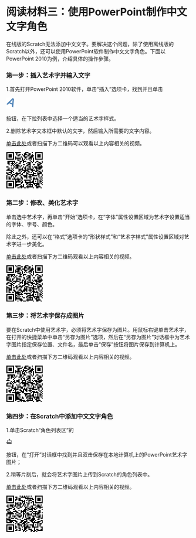 # 阅读材料三：使用PowerPoint制作中文文字角色



在线版的Scratch无法添加中文文字。要解决这个问题，除了使用离线版的Scratch以外，还可以使用PowerPoint软件制作中文文字角色。下面以PowerPoint 2010为例，介绍具体的操作步骤。



### 第一步：插入艺术字并输入文字

1.首先打开PowerPoint 2010软件，单击“插入”选项卡，找到并且单击

![](../../.gitbook/assets/scratch13-1.png)

按钮，在下拉列表中选择一个适当的艺术字样式。

2.删除艺术字文本框中默认的文字，然后输入所需要的文字内容。

[单击此处](http://haohaodada.com/video/a21301.php)或者扫描下方二维码可以观看以上内容相关的视频。

![](../../.gitbook/assets/a21301.png) 





### 第二步：修改、美化艺术字

单击选中艺术字，再单击“开始”选项卡，在“字体”属性设置区域为艺术字设置适当的字体、字号、颜色。

除此之外，还可以在“格式”选项卡的“形状样式”和“艺术字样式”属性设置区域对艺术字进一步美化。



[单击此处](http://haohaodada.com/video/a21302.php)或者扫描下方二维码观看以上内容相关的视频。

![](../../.gitbook/assets/a21302.png) 





### 第三步：将艺术字保存成图片

要在Scratch中使用艺术字，必须将艺术字保存为图片。用鼠标右键单击艺术字，在打开的快捷菜单中单击“另存为图片”选项，然后在“另存为图片”对话框中为艺术字图片指定保存位置、文件名，最后单击“保存”按钮将图片保存到计算机上。



[单击此处](http://haohaodada.com/video/a21303.php)或者扫描下方二维码观看以上内容相关的视频。

![](../../.gitbook/assets/a21303.png) 





### 第四步：在Scratch中添加中文文字角色

1.单击Scratch“角色列表区”的

![](../../.gitbook/assets/scratch3-6.png)

按钮，在“打开”对话框中找到并且双击保存在本地计算机上的PowerPoint艺术字图片；

2.稍等片刻后，就会将艺术字图片上传到Scratch的角色列表中。



[单击此处](http://haohaodada.com/video/a21304.php)或者扫描下方二维码观看以上内容相关的视频。

![](../../.gitbook/assets/a21304.png) 
